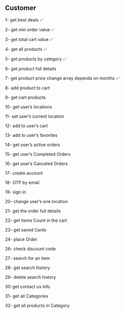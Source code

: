 ## Customer

1- get best deals ✅

2- get min order value ✅

3- get total cart value ✅

4- get all products ✅

5- get products by category ✅

6- get product full details 

7- get product price change array depends on months ✅

8- add product to cart

9- get cart products

10- get user’s locations

11- set user’s current location

12- add to user’s cart

13- add to user’s favorites

14- get user’s active orders

15- get user’s Completed Orders

16- get user’s Canceled Orders

17- create account

18- OTP by email

19- sign in

20- change user’s one location 

21- get the order full details

22- get items Count in the cart

23- get saved Cards

24- place Order

26- check discount code

27- search for an item

28- get search history

29- delete search history

30-get contact us info

31- get all Categories 

32- get all products in Category 